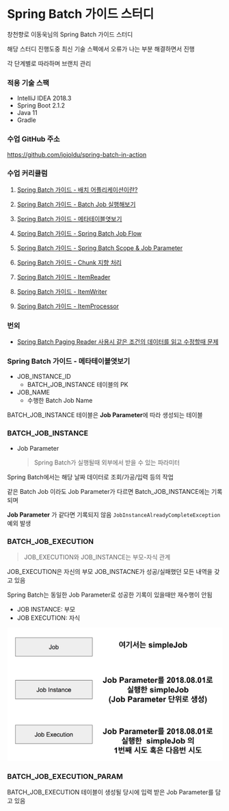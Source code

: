 # Spring Batch 가이드 스터디
창천향로 이동욱님의 Spring Batch 가이드 스터디  

해당 스터디 진행도중 최신 기술 스펙에서 오류가 나는 부분 해결하면서 진행

각 단계별로 따라하며 브랜치 관리


### 적용 기술 스팩
- IntelliJ IDEA 2018.3
- Spring Boot 2.1.2
- Java 11
- Gradle

### 수업 GitHub 주소
https://github.com/jojoldu/spring-batch-in-action

### 수업 커리큘럼
1. [Spring Batch 가이드 - 배치 어플리케이션이란?](https://jojoldu.tistory.com/324)

2. [Spring Batch 가이드 - Batch Job 실행해보기](https://jojoldu.tistory.com/325)
   
3. [Spring Batch 가이드 - 메타테이블엿보기](https://jojoldu.tistory.com/326)

4. [Spring Batch 가이드 - Spring Batch Job Flow](https://jojoldu.tistory.com/328)

5. [Spring Batch 가이드 - Spring Batch Scope & Job Parameter](https://jojoldu.tistory.com/330)

6. [Spring Batch 가이드 - Chunk 지향 처리](https://jojoldu.tistory.com/331)

7. [Spring Batch 가이드 - ItemReader](https://jojoldu.tistory.com/336)

8. [Spring Batch 가이드 - ItemWriter](https://jojoldu.tistory.com/339)

9. [Spring Batch 가이드 - ItemProcessor](https://jojoldu.tistory.com/347)

### 번외
- [Spring Batch Paging Reader 사용시 같은 조건의 데이터를 읽고 수정할때 문제](https://jojoldu.tistory.com/337)


### Spring Batch 가이드 - 메타테이블엿보기
- JOB_INSTANCE_ID
    - BATCH_JOB_INSTANCE 테이블의 PK
- JOB_NAME
    - 수행한 Batch Job Name

BATCH_JOB_INSTANCE 테이블은 **Job Parameter**에 따라 생성되는 테이블


### BATCH_JOB_INSTANCE
- Job Parameter
    > Spring Batch가 실행될때 외부에서 받을 수 있는 파라미터

Spring Batch에서는 해당 날짜 데이터로 조회/가공/입력 등의 작업

같은 Batch Job 이라도 Job Parameter가 다르면 Batch_JOB_INSTANCE에는 기록되며

**Job Parameter** 가 같다면 기록되지 않음
`JobInstanceAlreadyCompleteException` 예외 발생

### BATCH_JOB_EXECUTION
> JOB_EXECUTION와 JOB_INSTANCE는 부모-자식 관계  

JOB_EXECUTION은 자신의 부모 JOB_INSTACNE가 성공/실패했던 모든 내역을 갖고 있음

Spring Batch는 동일한 Job Parameter로 성공한 기록이 있을때만 재수행이 안됨

- JOB INSTANCE: 부모
- JOB EXECUTION: 자식

![image](img/2-1.png)


### BATCH_JOB_EXECUTION_PARAM
BATCH_JOB_EXECUTION 테이블이 생성될 당시에 입력 받은 Job Parameter를 담고 있음